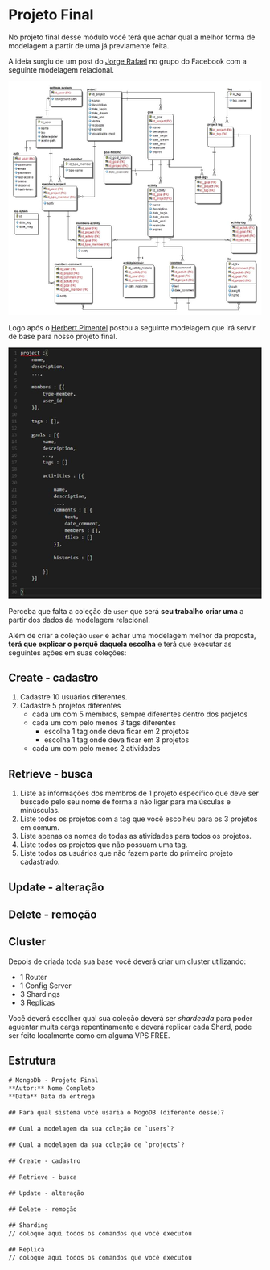 # Projeto Final

No projeto final desse módulo você terá que achar qual a melhor forma de modelagem a partir de uma já previamente feita.

A ideia surgiu de um post do [Jorge Rafael](https://www.facebook.com/kurybr?fref=nf) no grupo do Facebook com a seguinte modelagem relacional.

![](./modeling/relational.jpg)

Logo após o [Herbert Pimentel](https://www.facebook.com/herbertpferreira?fref=ufi) postou a seguinte modelagem que irá servir de base para nosso projeto final.

![](./modeling/mongodb-start.jpg)

Perceba que falta a coleção de `user` que será **seu trabalho criar uma** a partir dos dados da modelagem relacional.

Além de criar a coleção `user` e achar uma modelagem melhor da proposta, **terá que explicar o porquê daquela escolha** e terá que executar as seguintes ações em suas coleções:

## Create - cadastro

1. Cadastre 10 usuários diferentes.
2. Cadastre 5 projetos diferentes
    - cada um com 5 membros, sempre diferentes dentro dos projetos
    - cada um com pelo menos 3 tags diferentes
        - escolha 1 tag onde deva ficar em 2 projetos
        - escolha 1 tag onde deva ficar em 3 projetos
    - cada um com pelo menos 2 atividades

## Retrieve - busca

1. Liste as informações dos membros de 1 projeto específico que deve ser buscado pelo seu nome de forma a não ligar para maiúsculas e minúsculas.
2. Liste todos os projetos com a tag que você escolheu para os 3 projetos em comum.
3. Liste apenas os nomes de todas as atividades para todos os projetos.
4. Liste todos os projetos que não possuam uma tag.
5. Liste todos os usuários que não fazem parte do primeiro projeto cadastrado.


## Update - alteração

## Delete - remoção


## Cluster

Depois de criada toda sua base você deverá criar um cluster utilizando:

- 1 Router
- 1 Config Server
- 3 Shardings
- 3 Replicas

Você deverá escolher qual sua coleção deverá ser *shardeada* para poder aguentar muita carga repentinamente e deverá replicar cada Shard, pode ser feito localmente como em alguma VPS FREE.


## Estrutura

```
# MongoDb - Projeto Final
**Autor:** Nome Completo
**Data** Data da entrega

## Para qual sistema você usaria o MogoDB (diferente desse)?

## Qual a modelagem da sua coleção de `users`?

## Qual a modelagem da sua coleção de `projects`?

## Create - cadastro

## Retrieve - busca

## Update - alteração

## Delete - remoção

## Sharding
// coloque aqui todos os comandos que você executou

## Replica
// coloque aqui todos os comandos que você executou

```
